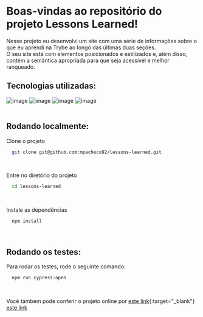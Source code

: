 # Boas-vindas ao repositório do projeto Lessons Learned!

Nesse projeto eu desenvolvi um site com uma série de informações sobre o que eu aprendi na Trybe ao longo das últimas duas seções.  
O seu site está com elementos posicionados e estilizados e, além disso, contém a semântica apropriada para que seja acessível e melhor ranqueado.
<br>

## Tecnologias utilizadas:
![image](https://img.shields.io/badge/HTML5-E34F26?style=for-the-badge&logo=html5&logoColor=white)
![image](https://img.shields.io/badge/CSS3-1572B6?style=for-the-badge&logo=css3&logoColor=white)
![image](https://img.shields.io/badge/stylelint-000?style=for-the-badge&logo=stylelint&logoColor=white) 
![image](https://img.shields.io/badge/Cypress-17202C?style=for-the-badge&logo=cypress&logoColor=white)  
<br>
## Rodando localmente:

Clone o projeto

```bash
  git clone git@github.com:mpacheco92/lessons-learned.git
```
<br>

Entre no diretório do projeto

```bash
  cd lessons-learned
```
<br>

Instale as dependências

```bash
  npm install
```
<br>

## Rodando os testes:

Para rodar os testes, rode o seguinte comando:

```bash
  npm run cypress:open
```
<br>

Você também pode conferir o projeto online por [este link](https://mpacheco92.github.io/lessons-learned/){:target="_blank"}
<a href="https://mpacheco92.github.io/lessons-learned/" target="_blank">este link</a>

